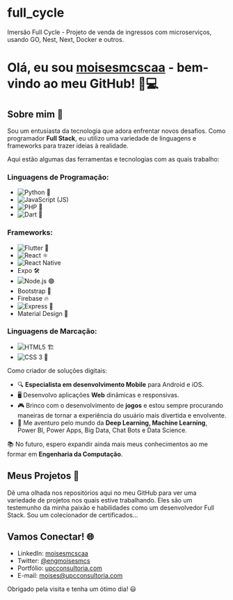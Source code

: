 # full_cycle
 Imersão Full Cycle - Projeto de venda de ingressos com microserviços, usando GO, Nest, Next, Docker e outros.

# Olá, eu sou [moisesmcscaa](https://github.com/moisesmcscaa) - bem-vindo ao meu GitHub! 🚀💻

## Sobre mim 📖
Sou um entusiasta da tecnologia que adora enfrentar novos desafios. Como programador **Full Stack**, eu utilizo uma variedade de linguagens e frameworks para trazer ideias à realidade.

Aqui estão algumas das ferramentas e tecnologias com as quais trabalho:

### Linguagens de Programação:
- ![Python 🐍](https://img.shields.io/badge/Python-000?style=for-the-badge&logo=python)
- ![JavaScript (JS)](https://img.shields.io/badge/JavaScript-000?style=for-the-badge&logo=javascript)
- ![PHP 🐘](https://img.shields.io/badge/PHP-777BB4?logo=php&logoColor=white&style=for-the-badge)
- ![Dart 🎯](https://dart.dev/assets/img/logo/logo-white-text.svg)

### Frameworks:
- ![Flutter 🦋](https://storage.googleapis.com/cms-storage-bucket/ec64036b4eacc9f3fd73.svg)
- ![React ⚛️](https://img.shields.io/badge/React-20232A?logo=react&logoColor=61DAFB&style=for-the-badge)
- ![React Native](https://img.shields.io/badge/React_Native-20232A?logo=react&logoColor=61DAFB&style=for-the-badge)
- Expo 🛠️
- ![Node.js 🟢](https://img.shields.io/badge/Node.js-43853D?logo=node.js&logoColor=white&style=for-the-badge)
- Bootstrap 🌟
- Firebase 🔥
- ![Express 🚂](https://img.shields.io/badge/Express.js-404D59?style=for-the-badge)
- Material Design 🎨

### Linguagens de Marcação:
- ![HTML5 🏗](https://img.shields.io/badge/HTML5-000?style=for-the-badge&logo=html5)
- ![CSS 3 🎨](https://img.shields.io/badge/CSS-239120?logo=css3&logoColor=white&style=for-the-badge)

Como criador de soluções digitais:

- 🔍 **Especialista em desenvolvimento Mobile** para Android e iOS.
- 🖥️ Desenvolvo aplicações **Web** dinâmicas e responsivas.
- 🎮 Brinco com o desenvolvimento de **jogos** e estou sempre procurando maneiras de tornar a experiência do usuário mais divertida e envolvente.
- 🧠 Me aventuro pelo mundo da **Deep Learning, Machine Learning**, Power BI, Power Apps, Big Data, Chat Bots e Data Science.

📚 No futuro, espero expandir ainda mais meus conhecimentos ao me formar em **Engenharia da Computação**.

## Meus Projetos 💼
Dê uma olhada nos repositórios aqui no meu GitHub para ver uma variedade de projetos nos quais estive trabalhando. Eles são um testemunho da minha paixão e habilidades como um desenvolvedor Full Stack. Sou um colecionador de certificados...

## Vamos Conectar! 🌐

- LinkedIn: [moisesmcscaa](https://www.linkedin.com/in/moisesmcscaa/)
- Twitter: [@engmoisesmcs](https://twitter.com/engmoisesmcs)
- Portfólio: [upcconsultoria.com](https://upcconsultoria.com/)
- E-mail: [moises@upcconsultoria.com](mailto:moises@upcconsultoria.com)

Obrigado pela visita e tenha um ótimo dia! 😃
